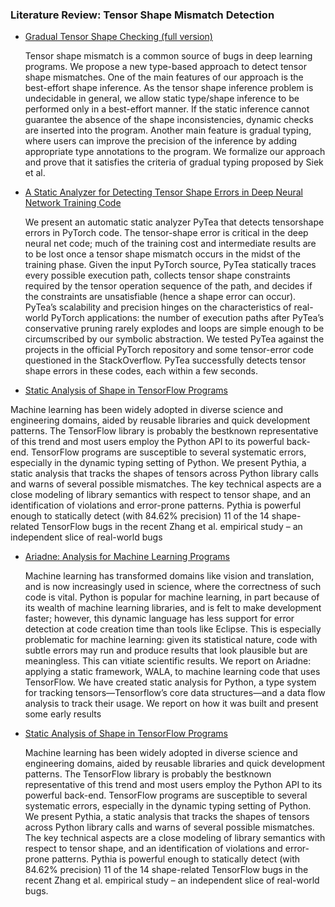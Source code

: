 ### Literature Review: Tensor Shape Mismatch Detection

- [Gradual Tensor Shape Checking (full version)](https://arxiv.org/pdf/2203.08402)

  Tensor shape mismatch is a common source of bugs in deep
  learning programs. We propose a new type-based approach to detect
  tensor shape mismatches. One of the main features of our approach is
  the best-effort shape inference. As the tensor shape inference problem
  is undecidable in general, we allow static type/shape inference to be
  performed only in a best-effort manner. If the static inference cannot
  guarantee the absence of the shape inconsistencies, dynamic checks are
  inserted into the program. Another main feature is gradual typing, where
  users can improve the precision of the inference by adding appropriate
  type annotations to the program. We formalize our approach and prove
  that it satisfies the criteria of gradual typing proposed by Siek et al.

- [A Static Analyzer for Detecting Tensor Shape Errors in Deep Neural Network Training Code](https://sf.snu.ac.kr/publications/pytea.pdf)

  We present an automatic static analyzer PyTea that detects tensorshape errors in PyTorch code. The tensor-shape error is critical in
  the deep neural net code; much of the training cost and intermediate results are to be lost once a tensor shape mismatch occurs in
  the midst of the training phase. Given the input PyTorch source,
  PyTea statically traces every possible execution path, collects tensor
  shape constraints required by the tensor operation sequence of the
  path, and decides if the constraints are unsatisfiable (hence a shape
  error can occur). PyTea’s scalability and precision hinges on the
  characteristics of real-world PyTorch applications: the number of
  execution paths after PyTea’s conservative pruning rarely explodes
  and loops are simple enough to be circumscribed by our symbolic
  abstraction. We tested PyTea against the projects in the official
  PyTorch repository and some tensor-error code questioned in the
  StackOverflow. PyTea successfully detects tensor shape errors in
  these codes, each within a few seconds.

- [Static Analysis of Shape in TensorFlow Programs](https://drops.dagstuhl.de/storage/00lipics/lipics-vol166-ecoop2020/LIPIcs.ECOOP.2020.15/LIPIcs.ECOOP.2020.15.pdf)

Machine learning has been widely adopted in diverse science and engineering domains, aided by
reusable libraries and quick development patterns. The TensorFlow library is probably the bestknown representative of this trend and most users employ the Python API to its powerful back-end.
TensorFlow programs are susceptible to several systematic errors, especially in the dynamic typing
setting of Python. We present Pythia, a static analysis that tracks the shapes of tensors across
Python library calls and warns of several possible mismatches. The key technical aspects are a close
modeling of library semantics with respect to tensor shape, and an identification of violations and
error-prone patterns. Pythia is powerful enough to statically detect (with 84.62% precision) 11 of
the 14 shape-related TensorFlow bugs in the recent Zhang et al. empirical study – an independent
slice of real-world bugs

- [Ariadne: Analysis for Machine Learning Programs](https://arxiv.org/pdf/1805.04058)

  Machine learning has transformed domains like vision and
  translation, and is now increasingly used in science, where
  the correctness of such code is vital. Python is popular for
  machine learning, in part because of its wealth of machine
  learning libraries, and is felt to make development faster;
  however, this dynamic language has less support for error
  detection at code creation time than tools like Eclipse. This
  is especially problematic for machine learning: given its statistical nature, code with subtle errors may run and produce
  results that look plausible but are meaningless. This can
  vitiate scientific results. We report on Ariadne: applying a
  static framework, WALA, to machine learning code that uses
  TensorFlow. We have created static analysis for Python, a
  type system for tracking tensors—Tensorflow’s core data
  structures—and a data flow analysis to track their usage. We
  report on how it was built and present some early results

- [Static Analysis of Shape in TensorFlow Programs](https://drops.dagstuhl.de/storage/00lipics/lipics-vol166-ecoop2020/LIPIcs.ECOOP.2020.15/LIPIcs.ECOOP.2020.15.pdf)

  Machine learning has been widely adopted in diverse science and engineering domains, aided by
  reusable libraries and quick development patterns. The TensorFlow library is probably the bestknown representative of this trend and most users employ the Python API to its powerful back-end.
  TensorFlow programs are susceptible to several systematic errors, especially in the dynamic typing
  setting of Python. We present Pythia, a static analysis that tracks the shapes of tensors across
  Python library calls and warns of several possible mismatches. The key technical aspects are a close
  modeling of library semantics with respect to tensor shape, and an identification of violations and
  error-prone patterns. Pythia is powerful enough to statically detect (with 84.62% precision) 11 of
  the 14 shape-related TensorFlow bugs in the recent Zhang et al. empirical study – an independent
  slice of real-world bugs.
